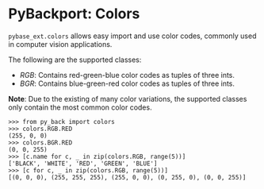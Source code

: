 # PyBackport: Colors

`pybase_ext.colors` allows easy import and use color codes, commonly used in computer vision applications.

The following are the supported classes:
* _RGB_: Contains red-green-blue color codes as tuples of three ints.
* _BGR_: Contains blue-green-red color codes as tuples of three ints.

**Note**: Due to the existing of many color variations, the supported classes only contain the most common color codes.

```pycon
>>> from py_back import colors
>>> colors.RGB.RED
(255, 0, 0)
>>> colors.BGR.RED
(0, 0, 255)
>>> [c.name for c, _ in zip(colors.RGB, range(5))]
['BLACK', 'WHITE', 'RED', 'GREEN', 'BLUE']
>>> [c for c, _ in zip(colors.RGB, range(5))]
[(0, 0, 0), (255, 255, 255), (255, 0, 0), (0, 255, 0), (0, 0, 255)]
```
